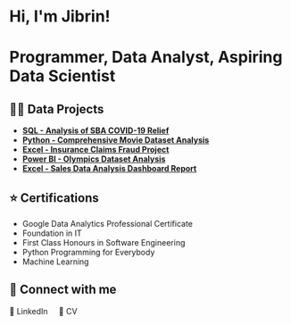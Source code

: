 <h1>Hi, I'm Jibrin!</h1>
<h1><a>Programmer</a>, <a>Data Analyst</a>, <a>Aspiring Data Scientist</a></h1>

<h2>👨‍💻 Data Projects</h2>

- **[SQL - Analysis of SBA COVID-19 Relief](https://github.com/Adnanisme/SQL-Analysis-Trends-and-Impacts-of-SBA-s-PPP-Loans/blob/main/README.md)**
- **[Python - Comprehensive Movie Dataset Analysis](https://github.com/Adnanisme/Python-Movies-Project/blob/main/vertopal.com_Python_Movies_Project.pdf)**
- **[Excel - Insurance Claims Fraud Project](https://github.com/Adnanisme/Insurance-Claims-Fraud-Project)**
- **[Power BI - Olympics Dataset Analysis](https://github.com/Adnanisme/Olympics-PowerBI-Report/blob/main/README.md)**
- **[Excel - Sales Data Analysis Dashboard Report](https://github.com/Adnanisme/Kinetix-Ventures-Sales-Data-Analysis-Dashboard-Report/blob/main/README.md)**

## :star: Certifications

- Google Data Analytics Professional Certificate  
- Foundation in IT  
- First Class Honours in Software Engineering  
- Python Programming for Everybody  
- Machine Learning  

<h2>🤳 Connect with me</h2>

<a href="https://www.linkedin.com/in/jibrin-tijjani-388b07250/" style="text-decoration: none;">
    🔗 LinkedIn
</a>
&nbsp;&nbsp;&nbsp;
<a href="https://lime-carmita-21.tiiny.site" style="text-decoration: none;">
    📄 CV
</a>





